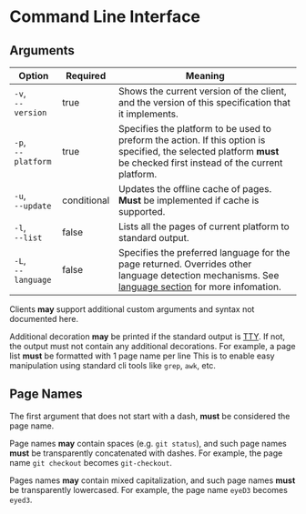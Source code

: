 # Command Line Interface

## Arguments

| Option | Required | Meaning |
| --- | --- | --- |
| `-v`,<br>`--version` | true | Shows the current version of the client, and the version of this specification that it implements. |
| `-p`,<br>`--platform` | true | Specifies the platform to be used to preform the action.  If this option is specified, the selected platform **must** be checked first instead of the current platform. |
| `-u`,<br>`--update` | conditional | Updates the offline cache of pages.  **Must** be implemented if cache is supported. |
| `-l`,<br>`--list` | false | Lists all the pages of current platform to standard output. |
| `-L`,<br>`--language` | false | Specifies the preferred language for the page returned.  Overrides other language detection mechanisms.  See [language section](/docs/app/language.md) for more infomation. |

Clients **may** support additional custom arguments and syntax not documented here.

Additional decoration **may** be printed if the standard output is [TTY](https://www.kernel.org/doc/html/latest/driver-api/tty/index.html).  If not, the output must not contain any additional decorations.
For example, a page list **must** be formatted with 1 page name per line
This is to enable easy manipulation using standard cli tools like `grep`, `awk`, etc.

## Page Names

The first argument that does not start with a dash, **must** be considered the page name.

Page names **may** contain spaces (e.g. `git status`), and such page names **must** be transparently concatenated with dashes.
For example, the page name `git checkout` becomes `git-checkout`.

Pages names **may** contain mixed capitalization, and such page names **must** be transparently lowercased.
For example, the page name `eyeD3` becomes `eyed3`.
